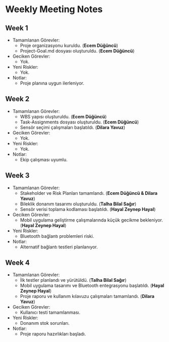 # Weekly Meeting Notes

## Week 1
- Tamamlanan Görevler:
  - Proje organizasyonu kuruldu. (**Ecem Düğüncü**)
  - Project-Goal.md dosyası oluşturuldu. (**Ecem Düğüncü**)
- Geciken Görevler:
  - Yok.
- Yeni Riskler:
  - Yok.
- Notlar:
  - Proje planına uygun ilerleniyor.

## Week 2
- Tamamlanan Görevler:
  - WBS yapısı oluşturuldu. (**Ecem Düğüncü**)
  - Task-Assignments dosyası oluşturuldu. (**Ecem Düğüncü**)
  - Sensör seçimi çalışmaları başlatıldı. (**Dilara Yavuz**)
- Geciken Görevler:
  - Yok.
- Yeni Riskler:
  - Yok.
- Notlar:
  - Ekip çalışması uyumlu.

## Week 3
- Tamamlanan Görevler:
  - Stakeholder ve Risk Planları tamamlandı. (**Ecem Düğüncü & Dilara Yavuz**)
  - Bileklik donanım tasarımı oluşturuldu. (**Talha Bilal Sağır**)
  - Sensör verisi toplama kodlaması başlatıldı. (**Hayal Zeynep Hayal**)
- Geciken Görevler:
  - Mobil uygulama geliştirme çalışmalarında küçük gecikme bekleniyor. (**Hayal Zeynep Hayal**)
- Yeni Riskler:
  - Bluetooth bağlantı problemleri riski.
- Notlar:
  - Alternatif bağlantı testleri planlanıyor.

## Week 4
- Tamamlanan Görevler:
  - İlk testler planlandı ve yürütüldü. (**Talha Bilal Sağır**)
  - Mobil uygulama tasarımı ve Bluetooth entegrasyonu başlatıldı. (**Hayal Zeynep Hayal**)
  - Proje raporu ve kullanım kılavuzu çalışmaları tamamlandı. (**Dilara Yavuz**)
- Geciken Görevler:
  - Kullanıcı testi tamamlanması.
- Yeni Riskler:
  - Donanım stok sorunları.
- Notlar:
  - Proje raporu hazırlıkları başladı.
